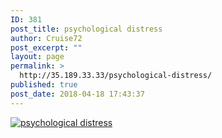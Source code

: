 ```yaml
---
ID: 381
post_title: psychological distress
author: Cruise72
post_excerpt: ""
layout: page
permalink: >
  http://35.189.33.33/psychological-distress/
published: true
post_date: 2018-04-18 17:43:37
---
```

<div id="viz1524119233729" class="tableauPlaceholder" style="position: relative;"><noscript><a href='#'><img alt='psychological distress ' src='https:&#47;&#47;public.tableau.com&#47;static&#47;images&#47;ps&#47;psychologicaldistress&#47;psychologicaldistress&#47;1_rss.png' style='border: none' /></a></noscript><object class="tableauViz" style="display: none;" width="300" height="150"><param name="host_url" value="https%3A%2F%2Fpublic.tableau.com%2F" /> <param name="embed_code_version" value="3" /> <param name="site_root" value="" /><param name="name" value="psychologicaldistress/psychologicaldistress" /><param name="tabs" value="no" /><param name="toolbar" value="yes" /><param name="static_image" value="https://public.tableau.com/static/images/ps/psychologicaldistress/psychologicaldistress/1.png" /> <param name="animate_transition" value="yes" /><param name="display_static_image" value="yes" /><param name="display_spinner" value="yes" /><param name="display_overlay" value="yes" /><param name="display_count" value="yes" /><param name="filter" value="publish=yes" /></object></div>
<script type='text/javascript'>                    var divElement = document.getElementById('viz1524119233729');                    var vizElement = divElement.getElementsByTagName('object')[0];                    vizElement.style.width='100%';vizElement.style.height=(divElement.offsetWidth*0.75)+'px';                    var scriptElement = document.createElement('script');                    scriptElement.src = 'https://public.tableau.com/javascripts/api/viz_v1.js';                    vizElement.parentNode.insertBefore(scriptElement, vizElement);                </script>
